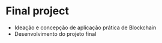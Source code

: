 # Final project

* Ideação e concepção de aplicação prática de Blockchain
* Desenvolvimento do projeto final
